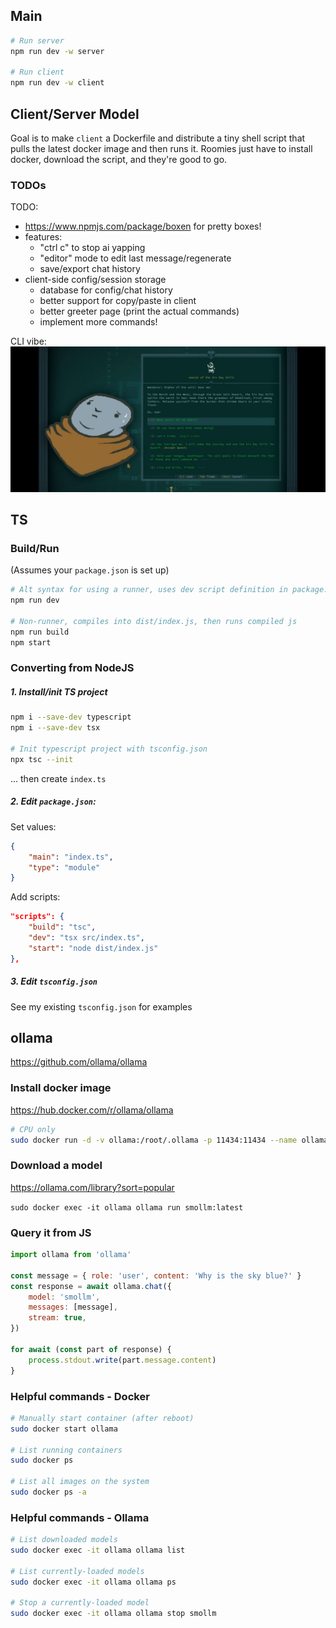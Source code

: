 ## Main

```sh
# Run server
npm run dev -w server

# Run client
npm run dev -w client
```

## Client/Server Model

Goal is to make `client` a Dockerfile and distribute a tiny shell script that pulls the latest docker image and then runs it. Roomies just have to install docker, download the script, and they're good to go.

### TODOs

TODO:
- https://www.npmjs.com/package/boxen for pretty boxes!
- features:
    - "ctrl c" to stop ai yapping
    - "editor" mode to edit last message/regenerate
    - save/export chat history
- client-side config/session storage
    - database for config/chat history
    - better support for copy/paste in client
    - better greeter page (print the actual commands)
    - implement more commands!

CLI vibe:
![alt text](image.png)

## TS

### Build/Run

(Assumes your `package.json` is set up)

```sh
# Alt syntax for using a runner, uses dev script definition in package.json
npm run dev

# Non-runner, compiles into dist/index.js, then runs compiled js
npm run build 
npm start
```

### Converting from NodeJS

##### 1. Install/init TS project

```sh
npm i --save-dev typescript
npm i --save-dev tsx

# Init typescript project with tsconfig.json
npx tsc --init
```

... then create `index.ts`

##### 2. Edit `package.json`:

Set values:

```json
{
    "main": "index.ts",
    "type": "module"
}
```

Add scripts:

```json
"scripts": {
    "build": "tsc",
    "dev": "tsx src/index.ts",
    "start": "node dist/index.js"
},
```

##### 3. Edit `tsconfig.json`

See my existing `tsconfig.json` for examples

## ollama

https://github.com/ollama/ollama

### Install docker image

https://hub.docker.com/r/ollama/ollama

```sh
# CPU only
sudo docker run -d -v ollama:/root/.ollama -p 11434:11434 --name ollama ollama/ollama
```

### Download a model

https://ollama.com/library?sort=popular

`sudo docker exec -it ollama ollama run smollm:latest`

### Query it from JS

```js
import ollama from 'ollama'

const message = { role: 'user', content: 'Why is the sky blue?' }
const response = await ollama.chat({
    model: 'smollm',
    messages: [message],
    stream: true,
})

for await (const part of response) {
    process.stdout.write(part.message.content)
}
```

### Helpful commands - Docker

```sh
# Manually start container (after reboot)
sudo docker start ollama

# List running containers
sudo docker ps

# List all images on the system
sudo docker ps -a
```

### Helpful commands - Ollama

```sh
# List downloaded models
sudo docker exec -it ollama ollama list

# List currently-loaded models
sudo docker exec -it ollama ollama ps

# Stop a currently-loaded model
sudo docker exec -it ollama ollama stop smollm
```